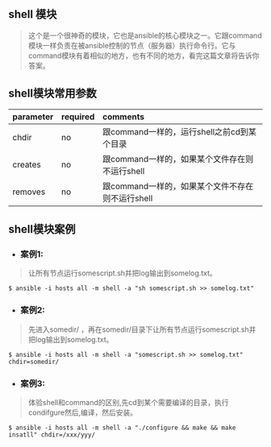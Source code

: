 ## shell 模块

>这个是一个很神奇的模块，它也是ansible的核心模块之一。它跟command模块一样负责在被ansible控制的节点（服务器）执行命令行。它与command模块有着相似的地方，也有不同的地方，看完这篇文章将告诉你答案。

## shell模块常用参数
|parameter|required|comments|
|:-|:-|:-|
|chdir|no|跟command一样的，运行shell之前cd到某个目录|
|creates|no|跟command一样的，如果某个文件存在则不运行shell|
|removes|no|跟command一样的，如果某个文件不存在则不运行shell|

## shell模块案例

- ### 案例1:
>让所有节点运行somescript.sh并把log输出到somelog.txt。

    $ ansible -i hosts all -m shell -a "sh somescript.sh >> somelog.txt"

- ### 案例2:
>先进入somedir/ ，再在somedir/目录下让所有节点运行somescript.sh并把log输出到somelog.txt。

    $ ansible -i hosts all -m shell -a "somescript.sh >> somelog.txt" chdir=somedir/

- ### 案例3:
>体验shell和command的区别,先cd到某个需要编译的目录，执行condifgure然后,编译，然后安装。

    $ ansible -i hosts all -m shell -a "./configure && make && make insatll" chdir=/xxx/yyy/
